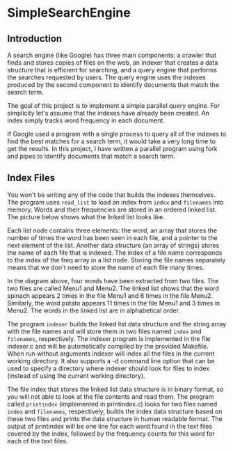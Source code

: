 # SimpleSearchEngine

## Introduction
A search engine (like Google) has three main components: a crawler that finds and stores copies of files on the web, an indexer that creates a data structure that is efficient for searching, and a query engine that performs the searches requested by users. The query engine uses the indexes produced by the second component to identify documents that match the search term.

The goal of this project is to implement a simple parallel query engine. For simplicity let's assume that the indexes have already been created. An index simply tracks word frequency in each document.

If Google used a program with a single process to query all of the indexes to find the best matches for a search term, it would take a very long time to get the results. In this project, I have written a parallel program using fork and pipes to identify documents that match a search term.

## Index Files
You won't be writing any of the code that builds the indexes themselves. The program uses `read_list` to load an index from `index` and `filenames` into memory. Words and their frequencies are stored in an ordered linked list. The picture below shows what the linked list looks like.



Each list node contains three elements: the word, an array that stores the number of times the word has been seen in each file, and a pointer to the next element of the list. Another data structure (an array of strings) stores the name of each file that is indexed. The index of a file name corresponds to the index of the freq array in a list node. Storing the file names separately means that we don't need to store the name of each file many times.

In the diagram above, four words have been extracted from two files. The two files are called Menu1 and Menu2. The linked list shows that the word spinach appears 2 times in the file Menu1 and 6 times in the file Menu2. Similarly, the word potato appears 11 times in the file Menu1 and 3 times in Menu2. The words in the linked list are in alphabetical order.

The program `indexer` builds the linked list data structure and the string array with the file names and will store them in two files named `index` and `filenames`, respectively. The indexer program is implemented in the file indexer.c and will be automatically compiled by the provided Makefile. When run without arguments indexer will index all the files in the current working directory. It also supports a -d command line option that can be used to specify a directory where indexer should look for files to index (instead of using the current working directory).

The file index that stores the linked list data structure is in binary format, so you will not able to look at the file contents and read them. The program called `printindex` (implemented in printindex.c) looks for two files named `index` and `filenames`, respectively, builds the index data structure based on these two files and prints the data structure in human readable format. The output of printindex will be one line for each word found in the text files covered by the index, followed by the frequency counts for this word for each of the text files.
